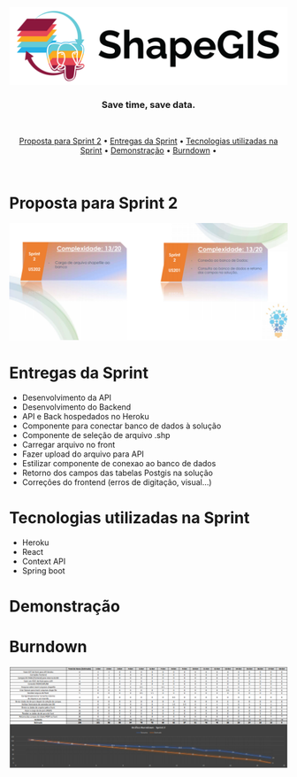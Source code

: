 <div align="center">
    <img src="/assets/images/png/shapegis-logo.png">
</div>

<h3 align="center"> 
Save time, save data. </h3> <br>

 <p align="center">
    <a href="#Proposta-para-Sprint-2">Proposta para Sprint 2</a> •
    <a href="#Entrega-da-Sprint">Entregas da Sprint</a> •
    <a href="#Tecnologias-utilizadas-na-Sprint">Tecnologias utilizadas na Sprint</a> •
    <a href="#Demonstração">Demonstração</a> •
    <a href="#Burndown">Burndown</a> •
 </p> 
 <br>

# Proposta para Sprint 2
<div align="center">
    <img src="/assets/images/png/cards-sprint2.PNG">
</div>

# Entregas da Sprint
 
* Desenvolvimento da API
* Desenvolvimento do Backend
* API e Back hospedados no Heroku
* Componente para conectar banco de dados à solução
* Componente de seleção de arquivo .shp
* Carregar arquivo no front
* Fazer upload do arquivo para API
* Estilizar componente de conexao ao banco de dados
* Retorno dos campos das tabelas Postgis na solução
* Correções do frontend (erros de digitação, visual...)

# Tecnologias utilizadas na Sprint

- Heroku
- React
- Context API
- Spring boot

# Demonstração

# Burndown

<div align="center">
    <img src="/assets/images/png/burndown-sprint2.PNG">
</div>
